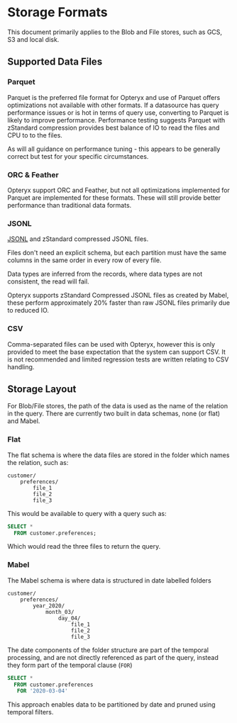 # Storage Formats

This document primarily applies to the Blob and File stores, such as GCS, S3 and local disk.

## Supported Data Files

### Parquet

Parquet is the preferred file format for Opteryx and use of Parquet offers optimizations not available with other formats. If a datasource has query performance issues or is hot in terms of query use, converting to Parquet is likely to improve performance. Performance testing suggests Parquet with zStandard compression provides best balance of IO to read the files and CPU to to the files.

As will all guidance on performance tuning - this appears to be generally correct but test for your specific circumstances.

### ORC & Feather

Opteryx support ORC and Feather, but not all optimizations implemented for Parquet are implemented for these formats. These will still provide better performance than traditional data formats.

### JSONL

[JSONL](https://jsonlines.org/) and zStandard compressed JSONL files.

Files don't need an explicit schema, but each partition must have the same columns in the same order in every row of every file.

Data types are inferred from the records, where data types are not consistent, the read will fail.

Opteryx supports zStandard Compressed JSONL files as created by Mabel, these perform approximately 20% faster than raw JSONL files primarily due to reduced IO.

### CSV

Comma-separated files can be used with Opteryx, however this is only provided to meet the base expectation that the system can support CSV. It is not recommended and limited regression tests are written relating to CSV handling.

## Storage Layout

For Blob/File stores, the path of the data is used as the name of the relation in the query. There are currently two built in data schemas, none (or flat) and Mabel.

### Flat

The flat schema is where the data files are stored in the folder which names the relation, such as:

~~~
customer/
    preferences/
        file_1
        file_2
        file_3
~~~

This would be available to query with a query such as:

~~~sql
SELECT *
  FROM customer.preferences;
~~~

Which would read the three files to return the query.

### Mabel

The Mabel schema is where data is structured in date labelled folders

~~~
customer/
    preferences/
        year_2020/
            month_03/
                day_04/
                    file_1
                    file_2
                    file_3
~~~

The date components of the folder structure are part of the temporal processing, and are not directly referenced as part of the query, instead they form part of the temporal clause (`FOR`)

~~~sql
SELECT *
  FROM customer.preferences
   FOR '2020-03-04'
~~~

This approach enables data to be partitioned by date and pruned using temporal filters.

<!---
# Storage Adapters

## Local

### Disk

## Network

### Google Cloud Storage

### AWS S3 (Minio)
--->
